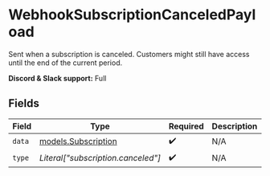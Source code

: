 # WebhookSubscriptionCanceledPayload

Sent when a subscription is canceled.
Customers might still have access until the end of the current period.

**Discord & Slack support:** Full


## Fields

| Field                                            | Type                                             | Required                                         | Description                                      | Example                                          |
| ------------------------------------------------ | ------------------------------------------------ | ------------------------------------------------ | ------------------------------------------------ | ------------------------------------------------ |
| `data`                                           | [models.Subscription](../models/subscription.md) | :heavy_check_mark:                               | N/A                                              |                                                  |
| `type`                                           | *Literal["subscription.canceled"]*               | :heavy_check_mark:                               | N/A                                              | subscription.canceled                            |